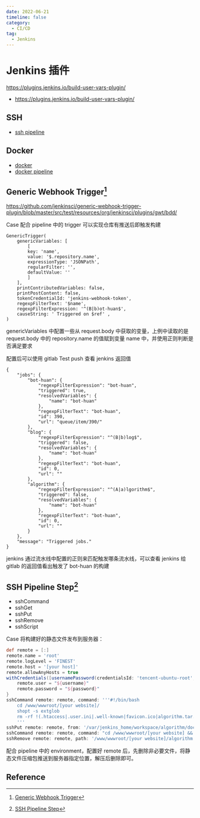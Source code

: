```yaml
---
date: 2022-06-21
timeline: false
category:
  - CI/CD
tag:
  - Jenkins
---
```


# Jenkins 插件

https://plugins.jenkins.io/build-user-vars-plugin/

- https://plugins.jenkins.io/build-user-vars-plugin/

## SSH

- [ssh pipeline](https://plugins.jenkins.io/ssh-steps)

## Docker

- [docker](https://plugins.jenkins.io/docker-plugin/)
- [docker pipeline](https://plugins.jenkins.io/docker-workflow)

## Generic Webhook Trigger[^generic-webhook-trigger]

https://github.com/jenkinsci/generic-webhook-trigger-plugin/blob/master/src/test/resources/org/jenkinsci/plugins/gwt/bdd/

Case 配合 pipeline 中的 trigger 可以实现仓库有推送后即触发构建

```groovy:no-line-numbers
GenericTrigger(
    genericVariables: [
        [
        key: 'name', 
        value: '$.repository.name', 
        expressionType: 'JSONPath', 
        regularFilter: '', 
        defaultValue: ''
        ]
    ],
    printContributedVariables: false, 
    printPostContent: false, 
    tokenCredentialId: 'jenkins-webhook-token',
    regexpFilterText: '$name',
    regexpFilterExpression: '^(B|b)ot-huan$',
    causeString: ' Triggered on $ref' ,
)
```

genericVariables 中配置一些从 request.body 中获取的变量，上例中读取的是 request.body 中的 repository.name 的值赋到变量 name 中，并使用正则判断是否满足要求

配置后可以使用 gitlab Test push 查看 jenkins 返回值

```json:no-line-numbers
{
    "jobs": {
        "bot-huan": {
            "regexpFilterExpression": "bot-huan",
            "triggered": true,
            "resolvedVariables": {
                "name": "bot-huan"
            },
            "regexpFilterText": "bot-huan",
            "id": 390,
            "url": "queue/item/390/"
        },
        "blog": {
            "regexpFilterExpression": "^(B|b)log$",
            "triggered": false,
            "resolvedVariables": {
                "name": "bot-huan"
            },
            "regexpFilterText": "bot-huan",
            "id": 0,
            "url": ""
        },
        "algorithm": {
            "regexpFilterExpression": "^(A|a)lgorithm$",
            "triggered": false,
            "resolvedVariables": {
                "name": "bot-huan"
            },
            "regexpFilterText": "bot-huan",
            "id": 0,
            "url": ""
        }
    },
    "message": "Triggered jobs."
}
```

jenkins 通过流水线中配置的正则来匹配触发哪条流水线，可以查看 jenkins 给 gitlab 的返回值看出触发了 bot-huan 的构建

## SSH Pipeline Step[^ssh-pipeline-step]

- sshCommand
- sshGet
- sshPut
- sshRemove
- sshScript

Case 将构建好的静态文件发布到服务器：

```groovy
def remote = [:]
remote.name = 'root'
remote.logLevel = 'FINEST'
remote.host = '[your host]'
remote.allowAnyHosts = true
withCredentials([usernamePassword(credentialsId: 'tencent-ubuntu-root', passwordVariable: 'password', usernameVariable: 'username')]) {
    remote.user = "${username}"
    remote.password = "${password}"
}
sshCommand remote: remote, command: '''#!/bin/bash
    cd /www/wwwroot/[your website]/
    shopt -s extglob
    rm -rf !(.htaccess|.user.ini|.well-known|favicon.ico|algorithm.tar.gz)
    '''
sshPut remote: remote, from: '/var/jenkins_home/workspace/algorithm/docs/_site/algorithm.tar.gz', into: '/www/wwwroot/[your website]/'
sshCommand remote: remote, command: "cd /www/wwwroot/[your website] && tar -xf algorithm.tar.gz"
sshRemove remote: remote, path: '/www/wwwroot/[your website]/algorithm.tar.gz'
```

配合 pipeline 中的 environment，配置好 remote 后，先删除非必要文件，将静态文件压缩包推送到服务器指定位置，解压后删除即可。

## Reference

[^ssh-pipeline-step]: [SSH Pipeline Step](https://github.com/jenkinsci/ssh-steps-plugin#configuration)
[^generic-webhook-trigger]: [Generic Webhook Trigger](https://plugins.jenkins.io/generic-webhook-trigger)